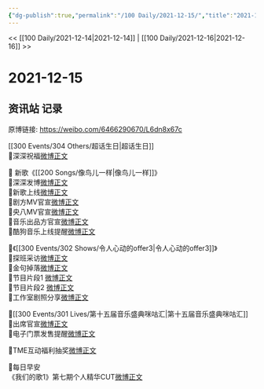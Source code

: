 ```yaml
---
{"dg-publish":true,"permalink":"/100 Daily/2021-12-15/","title":"2021-12-15","created":"2022-12-23T10:45:56.000+08:00","updated":"2023-02-26T00:50:15.000+08:00"}
---
```



<< [[100 Daily/2021-12-14\|2021-12-14]] | [[100 Daily/2021-12-16\|2021-12-16]] >>

# 2021-12-15

## 资讯站 记录

原博链接: https://weibo.com/6466290670/L6dn8x67c

[[300 Events/304 Others/超话生日\|超话生日]]  
🌟深深祝福[微博正文](https://m.weibo.cn/6466290670/4714775260432258)

🌟 新歌《[[200 Songs/像鸟儿一样\|像鸟儿一样]]》  
💫深深发博[微博正文](https://m.weibo.cn/6466290670/4714625360990157)  
💫新歌上线[微博正文](https://m.weibo.cn/6466290670/4714612719092419)  
💫剧方MV官宣[微博正文](https://m.weibo.cn/6466290670/4714611477578569)  
💫央八MV官宣[微博正文](https://m.weibo.cn/6466290670/4714618197641348)  
💫音乐出品方官宣[微博正文](https://m.weibo.cn/6466290670/4714618784056790)  
💫酷狗音乐上线提醒[微博正文](https://m.weibo.cn/6466290670/4714613944092458)

🌟《[[300 Events/302 Shows/令人心动的offer3\|令人心动的offer3]]》  
💫探班采访[微博正文](https://m.weibo.cn/6466290670/4714640171335706)  
💫金句掉落[微博正文](https://m.weibo.cn/6466290670/4714709184676154)  
💫节目片段1 [微博正文](https://m.weibo.cn/6466290670/4714781464856075)  
💫节目片段2 [微博正文](https://m.weibo.cn/6466290670/4714781053290927)  
💫工作室剧照分享[微博正文](https://m.weibo.cn/6466290670/4714775667542268)

🌟[[300 Events/301 Lives/第十五届音乐盛典咪咕汇\|第十五届音乐盛典咪咕汇]]  
💫出席官宣[微博正文](https://m.weibo.cn/6466290670/4714654930834300)  
💫电子门票发售提醒[微博正文](https://m.weibo.cn/6466290670/4714605605291695)

🌟TME互动福利抽奖[微博正文](https://m.weibo.cn/6466290670/4714710685975401)

🌟每日早安  
《我们的歌1》第七期个人精华CUT[微博正文](https://m.weibo.cn/6466290670/4714589638624484)
